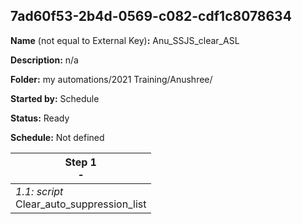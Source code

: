 ## 7ad60f53-2b4d-0569-c082-cdf1c8078634

**Name** (not equal to External Key)**:** Anu_SSJS_clear_ASL

**Description:** n/a

**Folder:** my automations/2021 Training/Anushree/

**Started by:** Schedule

**Status:** Ready

**Schedule:** Not defined

| Step 1<br>_-_ |
| --- |
| _1.1: script_<br>Clear_auto_suppression_list |
